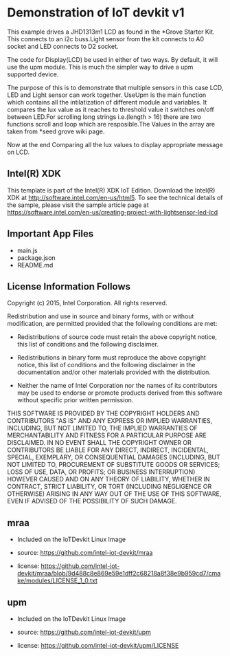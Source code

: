 Demonstration of IoT devkit v1
===============================

This example drives a JHD1313m1 LCD as found in the *Grove Starter Kit. This connects
to an i2c buss.Light sensor from the kit connects to A0 socket and LED connects to D2 socket.

The code for Display(LCD) be used in either of two ways. By default, it will use the upm module. This
is much the simpler way to drive a upm supported device. 

The purpose of this is to demonstrate that multiple sensors in this case LCD, LED and Light sensor can work together.
UseUpm is the main function which contains all the intilatization of different module and variables. It compares the 
lux value as it reaches to threshold value it switches on/off between LED.For scrolling long strings i.e.(length > 16) 
there are two functions scroll and loop which are resposible.The Values in the array are taken from *seed grove wiki page.


Now at the end Comparing all the lux values to display appropriate message on LCD. 


Intel(R) XDK
-------------------------------------------
This template is part of the Intel(R) XDK IoT Edition.
Download the Intel(R) XDK at http://software.intel.com/en-us/html5. To see the technical details of the sample,
please visit the sample article page at https://software.intel.com/en-us/creating-project-with-lightsensor-led-lcd


Important App Files
---------------------------
* main.js
* package.json
* README.md

License Information Follows
---------------------------
Copyright (c) 2015, Intel Corporation. All rights reserved.

Redistribution and use in source and binary forms, with or without modification,
are permitted provided that the following conditions are met:

- Redistributions of source code must retain the above copyright notice,
  this list of conditions and the following disclaimer.

- Redistributions in binary form must reproduce the above copyright notice,
  this list of conditions and the following disclaimer in the documentation
  and/or other materials provided with the distribution.

- Neither the name of Intel Corporation nor the names of its contributors
  may be used to endorse or promote products derived from this software
  without specific prior written permission.

THIS SOFTWARE IS PROVIDED BY THE COPYRIGHT HOLDERS AND CONTRIBUTORS "AS IS"
AND ANY EXPRESS OR IMPLIED WARRANTIES, INCLUDING, BUT NOT LIMITED TO,
THE IMPLIED WARRANTIES OF MERCHANTABILITY AND FITNESS FOR A PARTICULAR PURPOSE
ARE DISCLAIMED. IN NO EVENT SHALL THE COPYRIGHT OWNER OR CONTRIBUTORS BE
LIABLE FOR ANY DIRECT, INDIRECT, INCIDENTAL, SPECIAL, EXEMPLARY, OR
CONSEQUENTIAL DAMAGES (INCLUDING, BUT NOT LIMITED TO, PROCUREMENT OF SUBSTITUTE
GOODS OR SERVICES; LOSS OF USE, DATA, OR PROFITS; OR BUSINESS INTERRUPTION)
HOWEVER CAUSED AND ON ANY THEORY OF LIABILITY, WHETHER IN CONTRACT, STRICT
LIABILITY, OR TORT (INCLUDING NEGLIGENCE OR OTHERWISE) ARISING IN ANY WAY OUT
OF THE USE OF THIS SOFTWARE, EVEN IF ADVISED OF THE POSSIBILITY OF SUCH DAMAGE.

mraa
--------------------------------------------
* Included on the IoTDevkit Linux Image

* source:  https://github.com/intel-iot-devkit/mraa
* license:  https://github.com/intel-iot-devkit/mraa/blob/9d488c8e869e59e1dff2c68218a8f38e9b959cd7/cmake/modules/LICENSE_1_0.txt

upm
--------------------------------------------
* Included on the IoTDevkit Linux Image

* source: https://github.com/intel-iot-devkit/upm
* license: https://github.com/intel-iot-devkit/upm/LICENSE
